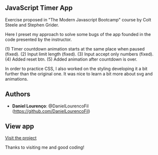 ## JavaScript Timer App

Exercise proposed in "The Modern Javascript Bootcamp" course by Colt Steele and Stephen Grider.

Here I preset my approach to solve some bugs of the app founded in the code presented by the instructor.

(1) Timer countdown animation starts at the same place when paused (fixed).
(2) Input limit length (fixed).
(3) Input accept only numbers (fixed).
(4) Added reset btn.
(5) Added animation after countdown is over.

In order to practice CSS, I also worked on the styling developing it a bit further than the original one. It was nice to learn a bit more about svg and animations.

## Authors

- **Daniel Lourenço**: @DanielLourencoFil (https://github.com/DanielLourencoFil)

## View app

[Visit the project](https://timer-my-projects.netlify.app/)

Thanks to visiting me and good coding!
